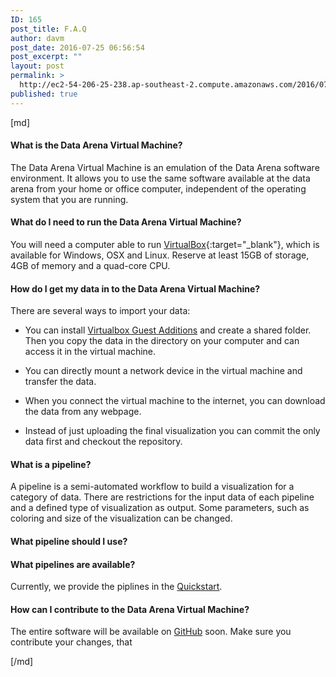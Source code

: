 ```yaml
---
ID: 165
post_title: F.A.Q
author: davm
post_date: 2016-07-25 06:56:54
post_excerpt: ""
layout: post
permalink: >
  http://ec2-54-206-25-238.ap-southeast-2.compute.amazonaws.com/2016/07/25/f-a-q/
published: true
---
```

[md]

#### What is the Data Arena Virtual Machine?
The Data Arena Virtual Machine is an emulation of the Data Arena software environment. It allows you to
use the same software available at the data arena from your home or office computer, independent of the
operating system that you are running.

#### What do I need to run the Data Arena Virtual Machine?
You will need a computer able to run [VirtualBox](https://www.virtualbox.org){:target="_blank"}, which is available for Windows, OSX and Linux.
Reserve at least 15GB of storage, 4GB of memory and a quad-core CPU.

#### How do I get my data in to the Data Arena Virtual Machine?
There are several ways to import your data:

* You can install [Virtualbox Guest Additions](https://www.virtualbox.org/manual/ch04.html) and create a shared folder.
Then you copy the data in the directory on your computer and can access it in the virtual machine.

* You can directly mount a network device in the virtual machine and transfer the data.

* When you connect the virtual machine to the internet, you can download the data from any webpage.

* Instead of just uploading the final visualization you can commit the only data first and checkout the repository.

#### What is a pipeline?
A pipeline is a semi-automated workflow to build a visualization for a category of data.
There are restrictions for the input data of each pipeline and a defined type of visualization as output.
Some parameters, such as coloring and size of the visualization can be changed.
#### What pipeline should I use?

#### What pipelines are available?
Currently, we provide the piplines in the [Quickstart]({filename}quickstart.md).
#### How can I contribute to the Data Arena Virtual Machine?
The entire software will be available on [GitHub](https://github.com/UTSDataArena) soon.
Make sure you contribute your changes, that

[/md]